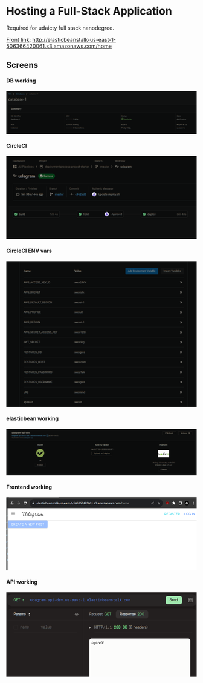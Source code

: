# Hosting a Full-Stack Application

Required for udaicty full stack nanodegree.

[Front link](http://elasticbeanstalk-us-east-1-506366420061.s3.amazonaws.com/home): http://elasticbeanstalk-us-east-1-506366420061.s3.amazonaws.com/home


## Screens

#### DB working

![dbWorking](screens/dbWorking.png)

#### CircleCI

![CircleCI](screens/circleCI.png)

#### CircleCI ENV vars

![circleEnv](screens/CircleEnv.png)

#### elasticbean working

![elastic bean](screens/elasticbean.png)

#### Frontend working

![front](screens/frontWorking.png)

#### API working

![apiworking](screens/apiWorking.png)
